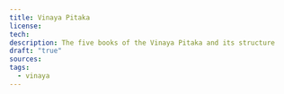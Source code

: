 ```yaml
---
title: Vinaya Pitaka
license: 
tech: 
description: The five books of the Vinaya Pitaka and its structure
draft: "true"
sources: 
tags:
  - vinaya
---
```

